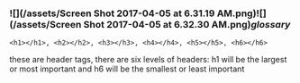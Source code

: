 ### ![](/assets/Screen Shot 2017-04-05 at 6.31.19 AM.png)![](/assets/Screen Shot 2017-04-05 at 6.32.30 AM.png)_glossary_

```
<h1></h1>, <h2></h2>, <h3></h3>, <h4></h4>, <h5></h5>, <h6></h6>
```

these are header tags, there are six levels of headers: h1 will be the largest or most important and h6 will be the smallest or least important


